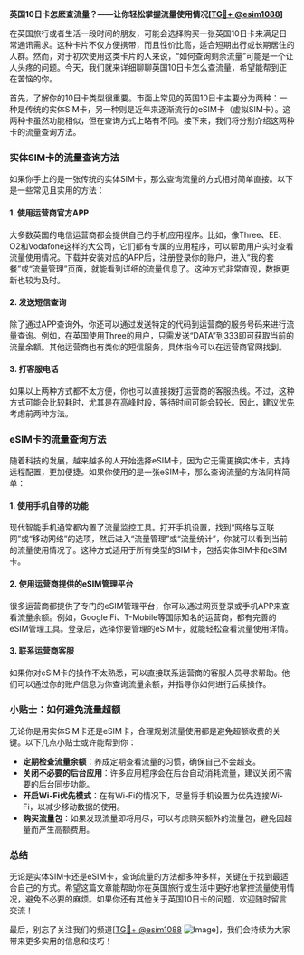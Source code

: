 **英国10日卡怎麽查流量？——让你轻松掌握流量使用情况[[TG💪+ @esim1088](https://t.me/s/esim1088)]**

在英国旅行或者生活一段时间的朋友，可能会选择购买一张英国10日卡来满足日常通讯需求。这种卡片不仅方便携带，而且性价比高，适合短期出行或长期居住的人群。然而，对于初次使用这类卡片的人来说，“如何查询剩余流量”可能是一个让人头疼的问题。今天，我们就来详细聊聊英国10日卡怎么查流量，希望能帮到正在苦恼的你。

首先，了解你的10日卡类型很重要。市面上常见的英国10日卡主要分为两种：一种是传统的实体SIM卡，另一种则是近年来逐渐流行的eSIM卡（虚拟SIM卡）。这两种卡虽然功能相似，但在查询方式上略有不同。接下来，我们将分别介绍这两种卡的流量查询方法。

### **实体SIM卡的流量查询方法**

如果你手上的是一张传统的实体SIM卡，那么查询流量的方式相对简单直接。以下是一些常见且实用的方法：

#### **1. 使用运营商官方APP**
大多数英国的电信运营商都会提供自己的手机应用程序。比如，像Three、EE、O2和Vodafone这样的大公司，它们都有专属的应用程序，可以帮助用户实时查看流量使用情况。下载并安装对应的APP后，注册登录你的账户，进入“我的套餐”或“流量管理”页面，就能看到详细的流量信息了。这种方式非常直观，数据更新也较为及时。

#### **2. 发送短信查询**
除了通过APP查询外，你还可以通过发送特定的代码到运营商的服务号码来进行流量查询。例如，在英国使用Three的用户，只需发送“DATA”到333即可获取当前的流量余额。其他运营商也有类似的短信服务，具体指令可以在运营商官网找到。

#### **3. 打客服电话**
如果以上两种方式都不太方便，你也可以直接拨打运营商的客服热线。不过，这种方式可能会比较耗时，尤其是在高峰时段，等待时间可能会较长。因此，建议优先考虑前两种方法。

### **eSIM卡的流量查询方法**

随着科技的发展，越来越多的人开始选择eSIM卡，因为它无需更换实体卡，支持远程配置，更加便捷。如果你使用的是一张eSIM卡，那么查询流量的方法同样简单：

#### **1. 使用手机自带的功能**
现代智能手机通常都内置了流量监控工具。打开手机设置，找到“网络与互联网”或“移动网络”的选项，然后进入“流量管理”或“流量统计”，你就可以看到当前的流量使用情况了。这种方式适用于所有类型的SIM卡，包括实体SIM卡和eSIM卡。

#### **2. 使用运营商提供的eSIM管理平台**
很多运营商都提供了专门的eSIM管理平台，你可以通过网页登录或手机APP来查看流量余额。例如，Google Fi、T-Mobile等国际知名的运营商，都有完善的eSIM管理工具。登录后，选择你要管理的eSIM卡，就能轻松查看流量使用详情。

#### **3. 联系运营商客服**
如果你对eSIM卡的操作不太熟悉，可以直接联系运营商的客服人员寻求帮助。他们可以通过你的账户信息为你查询流量余额，并指导你如何进行后续操作。

### **小贴士：如何避免流量超额**

无论你是用实体SIM卡还是eSIM卡，合理规划流量使用都是避免超额收费的关键。以下几点小贴士或许能帮到你：

- **定期检查流量余额**：养成定期查看流量的习惯，确保自己不会超支。
- **关闭不必要的后台应用**：许多应用程序会在后台自动消耗流量，建议关闭不需要的后台同步功能。
- **开启Wi-Fi优先模式**：在有Wi-Fi的情况下，尽量将手机设置为优先连接Wi-Fi，以减少移动数据的使用。
- **购买流量包**：如果发现流量即将用尽，可以考虑购买额外的流量包，避免因超量而产生高额费用。

### **总结**

无论是实体SIM卡还是eSIM卡，查询流量的方法都多种多样，关键在于找到最适合自己的方式。希望这篇文章能帮助你在英国旅行或生活中更好地掌控流量使用情况，避免不必要的麻烦。如果你还有其他关于英国10日卡的问题，欢迎随时留言交流！

最后，别忘了关注我们的频道[[TG💪+ @esim1088](https://t.me/s/esim1088) ![Image](https://i.postimg.cc/4NQfJmqS/Snipaste-2025-05-13-00-14-12.png)]，我们会持续为大家带来更多实用的信息和技巧！